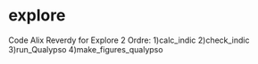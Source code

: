 # explore
Code Alix Reverdy for Explore 2
Ordre:
1)calc_indic
2)check_indic
3)run_Qualypso
4)make_figures_qualypso
